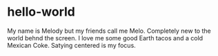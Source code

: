 # hello-world 
My name is Melody but my friends call me Melo. 
Completely new to the world behnd the screen. 
I love me some good Earth tacos and a cold Mexican Coke. 
Satying centered is my focus.

